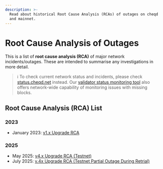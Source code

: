 ```yaml
---
description: >-
  Read about historical Root Cause Analysis (RCAs) of outages on cheqd testnet
  and mainnet.
---
```


# Root Cause Analysis of Outages

This is a list of **root cause analysis (RCA)** of major network incidents/outages. These are intended to summarise any investigations in more detail.

> ℹ️ To check current network status and incidents, please check [status.cheqd.net](https://status.cheqd.net/) instead. Our [validator status monitoring tool](../../tools/validator-status-api.md) also offers network-wide capability of monitoring issues with missing blocks.

## Root Cause Analysis (RCA) List

### 2023

* January 2023: [v1.x Upgrade RCA](v1.x.md)

### 2025

* May 2025: [v4.x Upgrade RCA (Testnet)](v4.x-upgrade-rca-testnet.md)
* July 2025: [v.4x Upgrade RCA (Testnet Partial Outage During Retrial)](v.4x-testnet-retrial.md)
